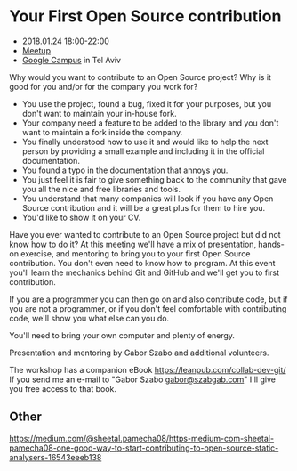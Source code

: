# Your First Open Source contribution

* 2018.01.24 18:00-22:00
* [Meetup](https://www.meetup.com/Code-Mavens/events/246683264/)
* [Google Campus](https://www.campus.co/tel-aviv/en) in Tel Aviv

Why would you want to contribute to an Open Source project? Why is it good for you and/or for the company you work for?

* You use the project, found a bug, fixed it for your purposes, but you don't want to maintain your in-house fork.
* Your company need a feature to be added to the library and you don't want to maintain a fork inside the company.
* You finally understood how to use it and would like to help the next person by providing a small example and including it in the official documentation.
* You found a typo in the documentation that annoys you.
* You just feel it is fair to give something back to the community that gave you all the nice and free libraries and tools.
* You understand that many companies will look if you have any Open Source contribution and it will be a great plus for them to hire you.
* You'd like to show it on your CV.

Have you ever wanted to contribute to an Open Source project but did not know how to do it?
At this meeting we'll have a mix of presentation, hands-on exercise, and mentoring to bring you to your first Open Source contribution.
You don't even need to know how to program. At this event you'll learn the mechanics behind Git and GitHub and we'll get you to first contribution.

If you are a programmer you can then go on and also contribute code, but if you are not a programmer, or if you don't feel comfortable with contributing code, we'll show you what else can you do.

You'll need to bring your own computer and plenty of energy.

Presentation and mentoring by Gabor Szabo and additional volunteers.

The workshop has a companion eBook https://leanpub.com/collab-dev-git/
If you send me an e-mail to "Gabor Szabo gabor@szabgab.com" I'll give you free access to that book.


## Other

https://medium.com/@sheetal.pamecha08/https-medium-com-sheetal-pamecha08-one-good-way-to-start-contributing-to-open-source-static-analysers-16543eeeb138
